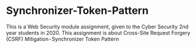 # Synchronizer-Token-Pattern
This is a Web Security module assignment, given to the Cyber Security 2nd year students in 2020. This assignment is about Cross-Site Request Forgery (CSRF) Mitigation - Synchronizer Token Pattern
